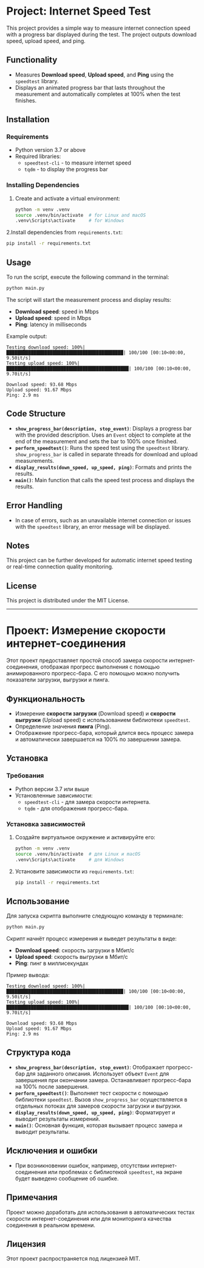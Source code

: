 # Project: Internet Speed Test
This project provides a simple way to measure internet connection speed with a progress bar displayed during the test. The project outputs download speed, upload speed, and ping.

## Functionality
- Measures **Download speed**, **Upload speed**, and **Ping** using the `speedtest` library.
- Displays an animated progress bar that lasts throughout the measurement and automatically completes at 100% when the test finishes.

## Installation

### Requirements
- Python version 3.7 or above
- Required libraries:
  - `speedtest-cli` - to measure internet speed
  - `tqdm` - to display the progress bar

### Installing Dependencies
1. Create and activate a virtual environment:
   ```bash
   python -m venv .venv
   source .venv/bin/activate  # for Linux and macOS
   .venv\Scripts\activate     # for Windows
   ```

2.Install dependencies from `requirements.txt`:
   ```bash
   pip install -r requirements.txt
   ```

## Usage
To run the script, execute the following command in the terminal:
```bash
python main.py
```

The script will start the measurement process and display results:
- **Download speed**: speed in Mbps
- **Upload speed**: speed in Mbps
- **Ping**: latency in milliseconds

Example output:
```
Testing download speed: 100%|███████████████████████████████████████████| 100/100 [00:10<00:00,  9.50it/s]
Testing upload speed: 100%|█████████████████████████████████████████████| 100/100 [00:10<00:00,  9.70it/s]

Download speed: 93.68 Mbps
Upload speed: 91.67 Mbps
Ping: 2.9 ms
```

## Code Structure
- **`show_progress_bar(description, stop_event)`**: Displays a progress bar with the provided description. Uses an `Event` object to complete at the end of the measurement and sets the bar to 100% once finished.
- **`perform_speedtest()`**: Runs the speed test using the `speedtest` library. `show_progress_bar` is called in separate threads for download and upload measurements.
- **`display_results(down_speed, up_speed, ping)`**: Formats and prints the results.
- **`main()`**: Main function that calls the speed test process and displays the results.

## Error Handling
- In case of errors, such as an unavailable internet connection or issues with the `speedtest` library, an error message will be displayed.

## Notes
This project can be further developed for automatic internet speed testing or real-time connection quality monitoring.

## License
This project is distributed under the MIT License.

***

# Проект: Измерение скорости интернет-соединения
Этот проект предоставляет простой способ замера скорости интернет-соединения, отображая прогресс выполнения с помощью анимированного прогресс-бара. С его помощью можно получить показатели загрузки, выгрузки и пинга.

## Функциональность
- Измерение **скорости загрузки** (Download speed) и **скорости выгрузки** (Upload speed) с использованием библиотеки `speedtest`.
- Определение значения **пинга** (Ping).
- Отображение прогресс-бара, который длится весь процесс замера и автоматически завершается на 100% по завершении замера.

## Установка

### Требования
- Python версии 3.7 или выше
- Установленные зависимости:
  - `speedtest-cli` - для замера скорости интернета.
  - `tqdm` - для отображения прогресс-бара.

### Установка зависимостей
1. Создайте виртуальное окружение и активируйте его:
   ```bash
   python -m venv .venv
   source .venv/bin/activate  # для Linux и macOS
   .venv\Scripts\activate     # для Windows
   ```

2. Установите зависимости из `requirements.txt`:
   ```bash
   pip install -r requirements.txt
   ```

## Использование
Для запуска скрипта выполните следующую команду в терминале:
```bash
python main.py
```
Скрипт начнёт процесс измерения и выведет результаты в виде:
- **Download speed**: скорость загрузки в Мбит/с
- **Upload speed**: скорость выгрузки в Мбит/с
- **Ping**: пинг в миллисекундах

Пример вывода:
```
Testing download speed: 100%|███████████████████████████████████████████| 100/100 [00:10<00:00,  9.50it/s]
Testing upload speed: 100%|█████████████████████████████████████████████| 100/100 [00:10<00:00,  9.70it/s]

Download speed: 93.68 Mbps
Upload speed: 91.67 Mbps
Ping: 2.9 ms
```

## Структура кода
- **`show_progress_bar(description, stop_event)`**: Отображает прогресс-бар для заданного описания. Использует объект `Event` для завершения при окончании замера. Останавливает прогресс-бара на 100% после завершения.
- **`perform_speedtest()`**: Выполняет тест скорости с помощью библиотеки `speedtest`. Вызов `show_progress_bar` осуществляется в отдельных потоках для замеров скорости загрузки и выгрузки.
- **`display_results(down_speed, up_speed, ping)`**: Форматирует и выводит результаты измерений.
- **`main()`**: Основная функция, которая вызывает процесс замера и выводит результаты.

## Исключения и ошибки
- При возникновении ошибок, например, отсутствии интернет-соединения или проблемах с библиотекой `speedtest`, на экране будет выведено сообщение об ошибке.

## Примечания
Проект можно доработать для использования в автоматических тестах скорости интернет-соединения или для мониторинга качества соединения в реальном времени.

## Лицензия
Этот проект распространяется под лицензией MIT.